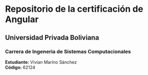 # Repositorio de la certificación de Angular
## Universidad Privada Boliviana
### Carrera de Ingeneria de Sistemas Computacionales
**Estudiante:** Vivian Marino Sánchez  
**Código:** 62124